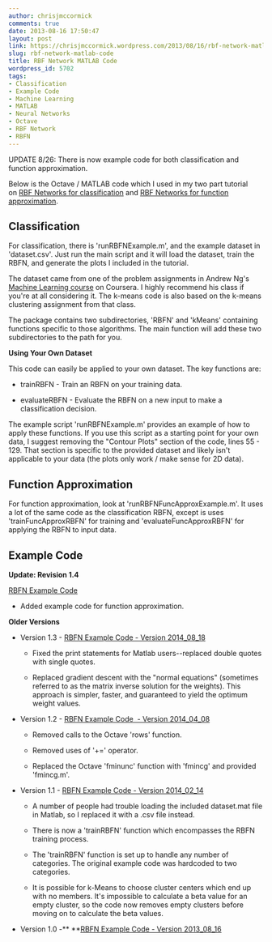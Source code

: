 ```yaml
---
author: chrisjmccormick
comments: true
date: 2013-08-16 17:50:47
layout: post
link: https://chrisjmccormick.wordpress.com/2013/08/16/rbf-network-matlab-code/
slug: rbf-network-matlab-code
title: RBF Network MATLAB Code
wordpress_id: 5702
tags:
- Classification
- Example Code
- Machine Learning
- MATLAB
- Neural Networks
- Octave
- RBF Network
- RBFN
---
```


UPDATE 8/26: There is now example code for both classification and function approximation.

Below is the Octave / MATLAB code which I used in my two part tutorial on [RBF Networks for classification](http://chrisjmccormick.wordpress.com/2013/08/15/radial-basis-function-network-rbfn-tutorial/) and [RBF Networks for function approximation](https://chrisjmccormick.wordpress.com/2015/08/26/rbfn-tutorial-part-ii-function-approximation/).


## **Classification**


For classification, there is 'runRBFNExample.m', and the example dataset in 'dataset.csv'. Just run the main script and it will load the dataset, train the RBFN, and generate the plots I included in the tutorial.

The dataset came from one of the problem assignments in Andrew Ng's [Machine Learning course](http://www.coursera.org/course/ml) on Coursera. I highly recommend his class if you're at all considering it. The k-means code is also based on the k-means clustering assignment from that class.

The package contains two subdirectories, 'RBFN' and 'kMeans' containing functions specific to those algorithms. The main function will add these two subdirectories to the path for you.

**Using Your Own Dataset**

This code can easily be applied to your own dataset. The key functions are:



	
  * trainRBFN - Train an RBFN on your training data.

	
  * evaluateRBFN - Evaluate the RBFN on a new input to make a classification decision.


The example script 'runRBFNExample.m' provides an example of how to apply these functions. If you use this script as a starting point for your own data, I suggest removing the "Contour Plots" section of the code, lines 55 - 129. That section is specific to the provided dataset and likely isn't applicable to your data (the plots only work / make sense for 2D data).


## **Function Approximation**


For function approximation, look at 'runRBFNFuncApproxExample.m'. It uses a lot of the same code as the classification RBFN, except is uses 'trainFuncApproxRBFN' for training and 'evaluateFuncApproxRBFN' for applying the RBFN to input data.


## **Example Code**


**Update: Revision 1.4**

[RBFN Example Code](https://dl.dropboxusercontent.com/u/94180423/RBFN_Example_v2015_08_26.zip)



	
  * Added example code for function approximation.


**Older Versions**



	
  * Version 1.3 - [RBFN Example Code - Version 2014_08_18](https://dl.dropboxusercontent.com/u/94180423/RBFN_Example_v2014_08_18.zip)

	
    * Fixed the print statements for Matlab users--replaced double quotes with single quotes.

	
    * Replaced gradient descent with the "normal equations" (sometimes referred to as the matrix inverse solution for the weights). This approach is simpler, faster, and guaranteed to yield the optimum weight values.




	
  * Version 1.2 - [RBFN Example Code  - Version 2014_04_08](https://dl.dropboxusercontent.com/u/94180423/RBFN_Example_v2014_04_08.zip)

	
    * Removed calls to the Octave 'rows' function.

	
    * Removed uses of '+=' operator.

	
    * Replaced the Octave 'fminunc' function with 'fmincg' and provided 'fmincg.m'.






	
  * Version 1.1 - [RBFN Example Code - Version 2014_02_14](https://dl.dropboxusercontent.com/u/94180423/RBFN_Example_v2014_02_14.zip)




	
    * A number of people had trouble loading the included dataset.mat file in Matlab, so I replaced it with a .csv file instead.

	
    * There is now a 'trainRBFN' function which encompasses the RBFN training process.

	
    * The 'trainRBFN' function is set up to handle any number of categories. The original example code was hardcoded to two categories.

	
    * It is possible for k-Means to choose cluster centers which end up with no members. It's impossible to calculate a beta value for an empty cluster, so the code now removes empty clusters before moving on to calculate the beta values.




	
  * Version 1.0 -** **[RBFN Example Code - Version 2013_08_16](https://dl.dropboxusercontent.com/u/94180423/RBFN_Example_v2013_08_16.zip)


